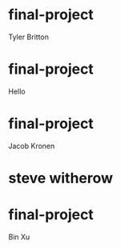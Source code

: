 
# final-project

Tyler Britton


# final-project
Hello


# final-project

Jacob Kronen

# steve witherow

# final-project

  Bin Xu
